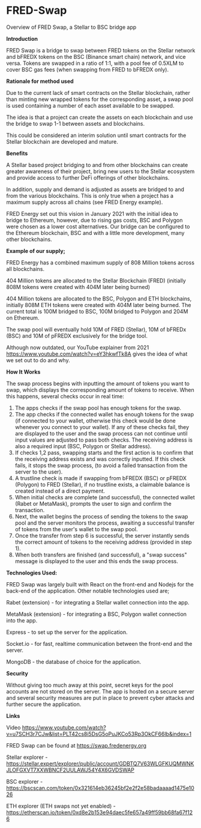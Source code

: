# FRED-Swap
Overview of FRED Swap, a Stellar to BSC bridge app


**Introduction**

FRED Swap is a bridge to swap between FRED tokens on the Stellar network and bFREDX tokens on the BSC (Binance smart chain) network, and vice versa. 
Tokens are swapped in a ratio of 1:1, with a pool fee of 0.5XLM to cover BSC gas fees (when swapping from FRED to bFREDX only).

**Rationale for method used**

Due to the current lack of smart contracts on the Stellar blockchain, rather than minting new wrapped tokens for the corresponding asset, a swap pool is used containing a number of each asset available to be swapped. 

The idea is that a project can create the assets on each blockchain and use the bridge to swap 1-1 between assets and blockchains. 

This could be considered an interim solution until smart contracts for the Stellar blockchain are developed and mature.

**Benefits**

A Stellar based project bridging to and from other blockchains can create greater awareness of their project, bring new users to the Stellar ecosystem and provide access to further DeFi offerings of other blockchains.

In addition, supply and demand is adjusted as assets are bridged to and from the various blockchains. This is only true when a project has a maximum supply across all chains (see FRED Energy example).

FRED Energy set out this vision in January 2021 with the initial idea to bridge to Ethereum, however, due to rising gas costs, BSC and Polygon were chosen as a lower cost alternatives. Our bridge can be configured to the Ethereum blockchain, BSC and with a little more development, many other blockchains.

**Example of our supply;**

FRED Energy has a combined maximum supply of 808 Million tokens across all blockchains. 

404 Million tokens are allocated to the Stellar Blockchain (FRED) (initially 808M tokens were created with 404M later being burned)

404 Million tokens are allocated to the BSC, Polygon and ETH blockchains, initially 808M ETH tokens were created with 404M later being burned. The current total is 100M bridged to BSC, 100M bridged to Polygon and 204M on Ethereum.

The swap pool will eventually hold 10M of FRED (Stellar), 10M of bFREDx (BSC) and 10M of pFREDX exclusively for the bridge tool.

Although now outdated, our YouTube explainer from 2021 https://www.youtube.com/watch?v=eY3hkwfTk8A gives the idea of what we set out to do and why.

**How It Works**

The swap process begins with inputting the amount of tokens you want to swap, which displays the corresponding amount of tokens to receive. When this happens, several checks occur in real time: 
1. The apps checks if the swap pool has enough tokens for the swap. 
2. The app checks if the connected wallet has enough tokens for the swap (if connected to your wallet, otherwise this check would be done whenever you connect to your wallet). If any of these checks fail, they are displayed to the user and the swap process can not continue until input values are adjusted to pass both checks. The receiving address is also a required input (BSC, Polygon or Stellar address). 
3. If checks 1,2 pass, swapping starts and the first action is to confirm that the receiving address exists and was correctly inputted. If this check fails, it stops the swap process, (to avoid a failed transaction from the server to the user).
4. A trustline check is made if swapping from bFREDX (BSC) or pFREDX (Polygon) to FRED (Stellar), if no trustline exists, a claimable balance is created instead of a direct payment.
5. When initial checks are complete (and successful), the connected wallet (Rabet or MetaMask), prompts the user to sign and confirm the transaction.
6. Next, the wallet begins the process of sending the tokens to the swap pool and the server monitors the process, awaiting a successful transfer of tokens from the user's wallet to the swap pool.
7. Once the transfer from step 6 is successful, the server instantly sends the correct amount of tokens to the receiving address (provided in step 1).
8. When both transfers are finished (and successful), a "swap success" message is displayed to the user and this ends the swap process.

**Technologies Used:**

FRED Swap was largely built with React on the front-end and Nodejs for the back-end of the application. Other notable technologies used are;

Rabet (extension) - for integrating a Stellar wallet connection into the app.

MetaMask (extension) - for integrating a BSC, Polygon wallet connection into the app.

Express - to set up the server for the application.

Socket.io - for fast, realtime communication between the front-end and the server.

MongoDB - the database of choice for the application.

**Security**

Without giving too much away at this point, secret keys for the pool accounts are not stored on the server. The app is hosted on a secure server and several security measures are put in place to prevent cyber attacks and further secure the application.

**Links**

Video https://www.youtube.com/watch?v=u7SCH3r7CJw&list=PLT42cs8i5DsG5oPuJKCo53Rp3OkCF66lb&index=1

FRED Swap can be found at https://swap.fredenergy.org

Stellar explorer - https://stellar.expert/explorer/public/account/GDBTQ7V63WLGFKUQMWNKJLOFGXVT7XXWBNCF2UULAWJ54Y4X6GVDSWAP

BSC explorer - https://bscscan.com/token/0x321614eb36245bf2e2f2e58badaaaad1475e1026

ETH explorer (ETH swaps not yet enabled) - https://etherscan.io/token/0xd8e2b153e94daec5fe657a49ff59bb68fa67f126
